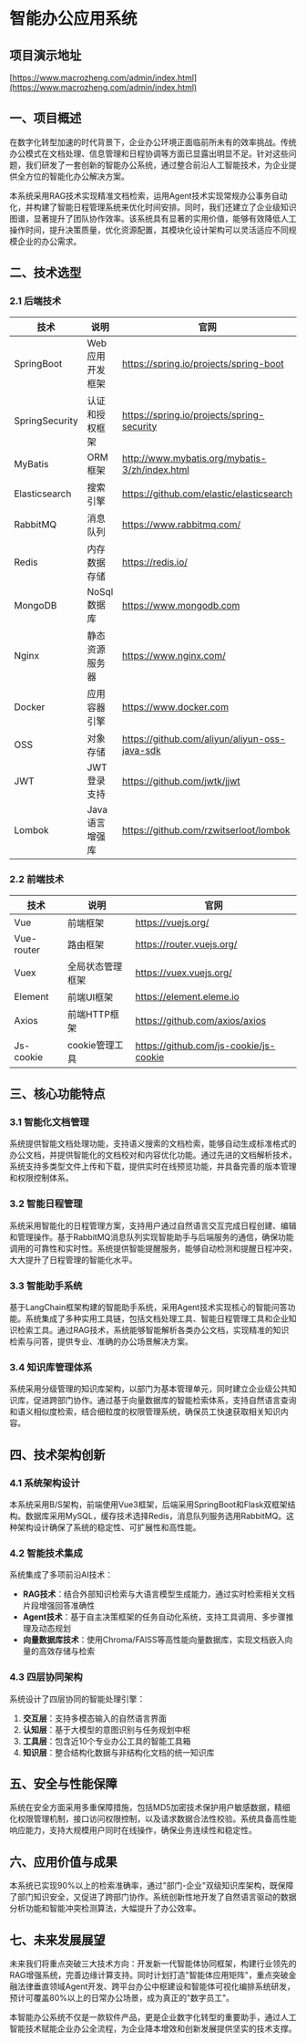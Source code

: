 # 智能办公应用系统

## 项目演示地址
[https://www.macrozheng.com/admin/index.html](https://www.macrozheng.com/admin/index.html)


## 一、项目概述
在数字化转型加速的时代背景下，企业办公环境正面临前所未有的效率挑战。传统办公模式在文档处理、信息管理和日程协调等方面已显露出明显不足。针对这些问题，我们研发了一套创新的智能办公系统，通过整合前沿人工智能技术，为企业提供全方位的智能化办公解决方案。

本系统采用RAG技术实现精准文档检索，运用Agent技术实现常规办公事务自动化，并构建了智能日程管理系统来优化时间安排。同时，我们还建立了企业级知识图谱，显著提升了团队协作效率。该系统具有显著的实用价值，能够有效降低人工操作时间，提升决策质量，优化资源配置，其模块化设计架构可以灵活适应不同规模企业的办公需求。


## 二、技术选型
### 2.1 后端技术
| 技术                 | 说明                  | 官网                                           |
| -------------------- | --------------------- | ---------------------------------------------- |
| SpringBoot           | Web应用开发框架       | https://spring.io/projects/spring-boot         |
| SpringSecurity       | 认证和授权框架        | https://spring.io/projects/spring-security     |
| MyBatis              | ORM框架               | http://www.mybatis.org/mybatis-3/zh/index.html |
| Elasticsearch        | 搜索引擎              | https://github.com/elastic/elasticsearch       |
| RabbitMQ             | 消息队列              | https://www.rabbitmq.com/                      |
| Redis                | 内存数据存储          | https://redis.io/                              |
| MongoDB              | NoSql数据库           | https://www.mongodb.com                        |
| Nginx                | 静态资源服务器        | https://www.nginx.com/                         |
| Docker               | 应用容器引擎          | https://www.docker.com                         |
| OSS                  | 对象存储              | https://github.com/aliyun/aliyun-oss-java-sdk  |
| JWT                  | JWT登录支持           | https://github.com/jwtk/jjwt                   |
| Lombok               | Java语言增强库        | https://github.com/rzwitserloot/lombok         |

### 2.2 前端技术
| 技术         | 说明                | 官网                                   |
|--------------|---------------------|----------------------------------------|
| Vue          | 前端框架            | https://vuejs.org/                     |
| Vue-router   | 路由框架            | https://router.vuejs.org/              |
| Vuex         | 全局状态管理框架    | https://vuex.vuejs.org/                |
| Element      | 前端UI框架          | https://element.eleme.io               |
| Axios        | 前端HTTP框架        | https://github.com/axios/axios         |
| Js-cookie    | cookie管理工具      | https://github.com/js-cookie/js-cookie |


## 三、核心功能特点
### 3.1 智能化文档管理
系统提供智能文档处理功能，支持语义搜索的文档检索，能够自动生成标准格式的办公文档，并提供智能化的文档校对和内容优化功能。通过先进的文档解析技术，系统支持多类型文件上传和下载，提供实时在线预览功能，并具备完善的版本管理和权限控制体系。

### 3.2 智能日程管理
系统采用智能化的日程管理方案，支持用户通过自然语言交互完成日程创建、编辑和管理操作。基于RabbitMQ消息队列实现智能助手与后端服务的通信，确保功能调用的可靠性和实时性。系统提供智能提醒服务，能够自动检测和提醒日程冲突，大大提升了日程管理的智能化水平。

### 3.3 智能助手系统
基于LangChain框架构建的智能助手系统，采用Agent技术实现核心的智能问答功能。系统集成了多种实用工具链，包括文档处理工具、智能日程管理工具和企业知识检索工具。通过RAG技术，系统能够智能解析各类办公文档，实现精准的知识检索与问答，提供专业、准确的办公场景解决方案。

### 3.4 知识库管理体系
系统采用分级管理的知识库架构，以部门为基本管理单元，同时建立企业级公共知识库，促进跨部门协作。通过基于向量数据库的智能检索体系，支持自然语言查询和语义相似度检索，结合细粒度的权限管理系统，确保员工快速获取相关知识内容。


## 四、技术架构创新
### 4.1 系统架构设计
本系统采用B/S架构，前端使用Vue3框架，后端采用SpringBoot和Flask双框架结构。数据库采用MySQL，缓存技术选择Redis，消息队列服务选用RabbitMQ。这种架构设计确保了系统的稳定性、可扩展性和高性能。

### 4.2 智能技术集成
系统集成了多项前沿AI技术：
- **RAG技术**：结合外部知识检索与大语言模型生成能力，通过实时检索相关文档片段增强回答准确性
- **Agent技术**：基于自主决策框架的任务自动化系统，支持工具调用、多步骤推理及动态规划
- **向量数据库技术**：使用Chroma/FAISS等高性能向量数据库，实现文档嵌入向量的高效存储与检索

### 4.3 四层协同架构
系统设计了四层协同的智能处理引擎：
1. **交互层**：支持多模态输入的自然语言界面
2. **认知层**：基于大模型的意图识别与任务规划中枢
3. **工具层**：包含近10个专业办公工具的智能工具箱
4. **知识层**：整合结构化数据与非结构化文档的统一知识库


## 五、安全与性能保障
系统在安全方面采用多重保障措施，包括MD5加密技术保护用户敏感数据，精细化权限管理机制，接口访问权限控制，以及请求数据合法性校验。系统具备高性能响应能力，支持大规模用户同时在线操作，确保业务连续性和稳定性。


## 六、应用价值与成果
本系统已实现90%以上的检索准确率，通过"部门-企业"双级知识库架构，既保障了部门知识安全，又促进了跨部门协作。系统创新性地开发了自然语言驱动的数据分析功能和智能冲突检测算法，大幅提升了办公效率。


## 七、未来发展展望
未来我们将重点突破三大技术方向：开发新一代智能体协同框架，构建行业领先的RAG增强系统，完善边缘计算支持。同时计划打造"智能体应用矩阵"，重点突破金融法律垂直领域Agent开发、跨平台办公中枢建设和智能体可视化编排系统研发，预计可覆盖80%以上的日常办公场景，成为真正的"数字员工"。

本智能办公系统不仅是一款软件产品，更是企业数字化转型的重要助手，通过人工智能技术赋能企业办公全流程，为企业降本增效和创新发展提供坚实的技术支撑。

